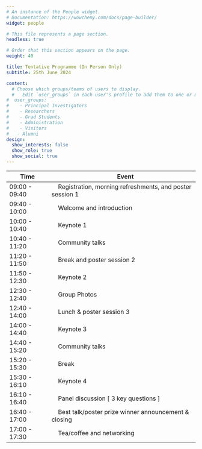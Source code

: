 ```yaml
---
# An instance of the People widget.
# Documentation: https://wowchemy.com/docs/page-builder/
widget: people

# This file represents a page section.
headless: true

# Order that this section appears on the page.
weight: 40

title: Tentative Programme (In Person Only)
subtitle: 25th June 2024

content:
  # Choose which groups/teams of users to display.
  #   Edit `user_groups` in each user's profile to add them to one or more of these groups.
#  user_groups:
#    - Principal Investigators
#    - Researchers
#    - Grad Students
#    - Administration
#    - Visitors
#   - Alumni
design:
  show_interests: false
  show_role: true
  show_social: true
---
```


<center>

| Time          | &nbsp;&nbsp;&nbsp;&nbsp;Event                                                           |
|---------------|-----------------------------------------------------------------------------------------|
| 09:00 - 09:40 | &nbsp;&nbsp;&nbsp;&nbsp;Registration, morning refreshments, and poster session 1        |
| 09:40 - 10:00 | &nbsp;&nbsp;&nbsp;&nbsp;Welcome and introduction                                        |
| 10:00 - 10:40 | &nbsp;&nbsp;&nbsp;&nbsp;Keynote 1                                                       |
| 10:40 - 11:20 | &nbsp;&nbsp;&nbsp;&nbsp;Community talks |
| 11:20 - 11:50 | &nbsp;&nbsp;&nbsp;&nbsp;Break and poster session 2                                      |
| 11:50 - 12:30 | &nbsp;&nbsp;&nbsp;&nbsp;Keynote 2                                                       |
| 12:30 - 12:40 | &nbsp;&nbsp;&nbsp;&nbsp;Group Photos                                                    |
| 12:40 - 14:00 | &nbsp;&nbsp;&nbsp;&nbsp;Lunch & poster session 3                                        |
| 14:00 - 14:40 | &nbsp;&nbsp;&nbsp;&nbsp;Keynote 3                                                       |
| 14:40 - 15:20 | &nbsp;&nbsp;&nbsp;&nbsp;Community talks                                                 |
| 15:20 - 15:30 | &nbsp;&nbsp;&nbsp;&nbsp;Break                                                           |
| 15:30 - 16:10 | &nbsp;&nbsp;&nbsp;&nbsp;Keynote 4                                                       |
| 16:10 - 16:40 | &nbsp;&nbsp;&nbsp;&nbsp;Panel discussion [ 3 key questions ]                            |
| 16:40 - 17:00 | &nbsp;&nbsp;&nbsp;&nbsp;Best talk/poster prize winner announcement & closing            |
| 17:00 - 17:30 | &nbsp;&nbsp;&nbsp;&nbsp;Tea/coffee and networking                                       |

</center>

